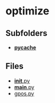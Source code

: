 # optimize

## Subfolders

- [__pycache__](__pycache__)

## Files

- [__init__.py](__init__.py)
- [__main__.py](__main__.py)
- [gpos.py](gpos.py)
